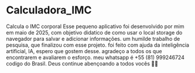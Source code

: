 # Calculadora_IMC
Calcula o IMC corporal
Esse pequeno aplicativo foi desenvolvido por mim em maio de 2025, com objetivo didatico de como usar o local storage do navegador para salvar e adicionar informações.
um humilde trabalho de pesquisa, que finalizou com esse projeto. foi feito com ajuda da inteligência artificial, IA, espero que gostem desse. agradeço a todos os que encontrarem e avaliarem o esforço. meu whatsapp é +55 (81) 999246724 codigo do Brasil. Deus continue abençoando a todos vocês 🙏🏻 
